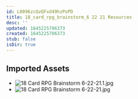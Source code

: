 ```yaml
---
id: L0096zcQvQFxd49hzPoPD
title: 18_card_rpg_brainstorm_6 22 21 Resources
desc: ''
updated: 1645225706373
created: 1645225706373
stub: false
isDir: true
---
```

## Imported Assets
- ![18 Card RPG Brainstorm 6-22-21.1.jpg](/assets/18-card-rpg-brainstorm-6-22-21.jpg)
- ![18 Card RPG Brainstorm 6-22-21.jpg](/assets/18-card-rpg-brainstorm-6-22-21.jpg)
